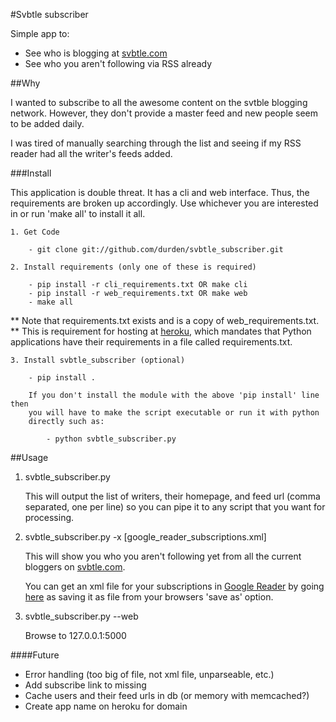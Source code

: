 #Svbtle subscriber

Simple app to:

- See who is blogging at [svbtle.com](http://svbtle.com)
- See who you aren't following via RSS already

##Why

I wanted to subscribe to all the awesome content on the svtble blogging
network.  However, they don't provide a master feed and new people seem to be
added daily.

I was tired of manually searching through the list and seeing if my RSS reader
had all the writer's feeds added.

###Install

This application is double threat.  It has a cli and web interface.  Thus, the
requirements are broken up accordingly.  Use whichever you are interested in or
run 'make all' to install it all.

    1. Get Code

        - git clone git://github.com/durden/svbtle_subscriber.git

    2. Install requirements (only one of these is required)

        - pip install -r cli_requirements.txt OR make cli
        - pip install -r web_requirements.txt OR make web
        - make all

** Note that requirements.txt exists and is a copy of web_requirements.txt.
** This is requirement for hosting at [heroku](http://heroku.com), which
mandates that Python applications have their requirements in a file called
requirements.txt.

    3. Install svbtle_subscriber (optional)

        - pip install .

        If you don't install the module with the above 'pip install' line then
        you will have to make the script executable or run it with python
        directly such as:

            - python svbtle_subscriber.py

##Usage

1. svbtle_subscriber.py

    This will output the list of writers, their homepage, and feed url (comma
    separated, one per line) so you can pipe it to any script that you want for
    processing.

2. svbtle_subscriber.py -x [google_reader_subscriptions.xml]

    This will show you who you aren't following yet from all the current
    bloggers on [svbtle.com](http://svbtle.com).

    You can get an xml file for your subscriptions in [Google
    Reader](http://reader.google.com) by going
    [here](http://www.google.com/reader/api/0/subscription/list) as saving it as
    file from your browsers 'save as' option.

3. svbtle_subscriber.py --web

    Browse to 127.0.0.1:5000

####Future

- Error handling (too big of file, not xml file, unparseable, etc.)
- Add subscribe link to missing
- Cache users and their feed urls in db (or memory with memcached?)
- Create app name on heroku for domain
